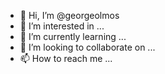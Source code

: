 - 👋 Hi, I’m @georgeolmos
- 👀 I’m interested in ...
- 🌱 I’m currently learning ...
- 💞️ I’m looking to collaborate on ...
- 📫 How to reach me ...

<!---
georgeolmos/georgeolmos is a ✨ special ✨ repository because its `README.md` (this file) appears on your GitHub profile.
You can click the Preview link to take a look at your changes.
--->
